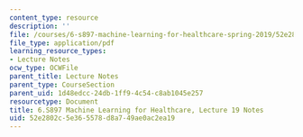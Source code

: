 ```yaml
---
content_type: resource
description: ''
file: /courses/6-s897-machine-learning-for-healthcare-spring-2019/52e2802c5e365578d8a749ae0ac2ea19_MIT6_S897S19_lec19note.pdf
file_type: application/pdf
learning_resource_types:
- Lecture Notes
ocw_type: OCWFile
parent_title: Lecture Notes
parent_type: CourseSection
parent_uid: 1d48edcc-24db-1ff9-4c54-c8ab1045e257
resourcetype: Document
title: 6.S897 Machine Learning for Healthcare, Lecture 19 Notes
uid: 52e2802c-5e36-5578-d8a7-49ae0ac2ea19
---
```

